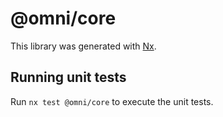 # @omni/core

This library was generated with [Nx](https://nx.dev).

## Running unit tests

Run `nx test @omni/core` to execute the unit tests.
